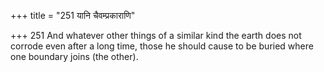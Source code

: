 +++
title = "251 यानि चैवम्प्रकाराणि"

+++
251	And whatever other things of a similar kind the earth does not corrode even after a long time, those he should cause to be buried where one boundary joins (the other).